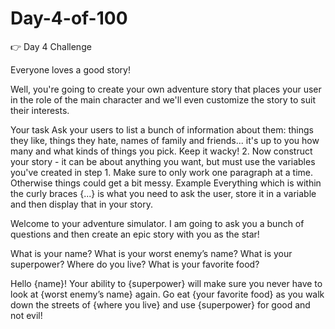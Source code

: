 # Day-4-of-100
👉 Day 4 Challenge

Everyone loves a good story!

Well, you're going to create your own adventure story that places your user in the role of the main character and we'll even customize the story to suit their interests.

Your task
Ask your users to list a bunch of information about them: things they like, things they hate, names of family and friends... it's up to you how many and what kinds of things you pick. Keep it wacky!
2. Now construct your story - it can be about anything you want, but must use the variables you've created in step 1.
Make sure to only work one paragraph at a time. Otherwise things could get a bit messy.
Example
Everything which is within the curly braces {...} is what you need to ask the user, store it in a variable and then display that in your story.

Welcome to your adventure simulator. I am going to ask you a bunch of questions and then create an epic story with you as the star!

What is your name?
What is your worst enemy’s name?
What is your superpower?
Where do you live?
What is your favorite food?

Hello {name}! Your ability to {superpower} will make sure you never have to look at {worst enemy’s name} again. Go eat {your favorite food} as you walk down the streets of {where you live} and use {superpower} for good and not evil!

